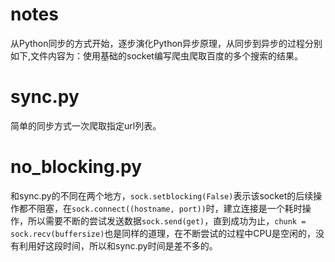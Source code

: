 # notes
从Python同步的方式开始，逐步演化Python异步原理，从同步到异步的过程分别如下,文件内容为：使用基础的socket编写爬虫爬取百度的多个搜索的结果。

# sync.py
简单的同步方式一次爬取指定url列表。

# no_blocking.py
和sync.py的不同在两个地方，`sock.setblocking(False)`表示该socket的后续操作都不阻塞，在`sock.connect((hostname, port))`时，建立连接是一个耗时操作，所以需要不断的尝试发送数据`sock.send(get)`，直到成功为止，`chunk = sock.recv(buffersize)`也是同样的道理，在不断尝试的过程中CPU是空闲的，没有利用好这段时间，所以和sync.py时间是差不多的。

